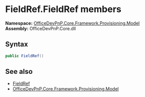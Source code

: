 # FieldRef.FieldRef members 
  

**Namespace:** [OfficeDevPnP.Core.Framework.Provisioning.Model](OfficeDevPnP.Core.Framework.Provisioning.Model.md)  
**Assembly:** OfficeDevPnP.Core.dll  
## Syntax
```C#
public FieldRef()
```
## See also
- [FieldRef](OfficeDevPnP.Core.Framework.Provisioning.Model.FieldRef.md)
- [OfficeDevPnP.Core.Framework.Provisioning.Model](OfficeDevPnP.Core.Framework.Provisioning.Model.md)
